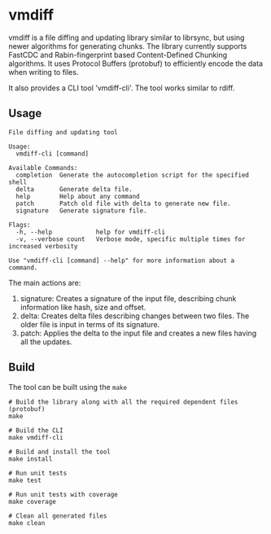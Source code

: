 # vmdiff

vmdiff is a file diffing and updating library similar to librsync, but using newer algorithms for generating chunks.
The library currently supports FastCDC and Rabin-fingerprint based Content-Defined Chunking algorithms.
It uses Protocol Buffers (protobuf) to efficiently encode the data when writing to files.

It also provides a CLI tool 'vmdiff-cli'. The tool works similar to rdiff.

## Usage
```
File diffing and updating tool

Usage:
  vmdiff-cli [command]

Available Commands:
  completion  Generate the autocompletion script for the specified shell
  delta       Generate delta file.
  help        Help about any command
  patch       Patch old file with delta to generate new file.
  signature   Generate signature file.

Flags:
  -h, --help            help for vmdiff-cli
  -v, --verbose count   Verbose mode, specific multiple times for increased verbosity

Use "vmdiff-cli [command] --help" for more information about a command.
```

The main actions are:
1. signature: Creates a signature of the input file, describing chunk information like hash, size and offset.
2. delta: Creates delta files describing changes between two files. The older file is input in terms of its signature.
3. patch: Applies the delta to the input file and creates a new files having all the updates.


## Build
The tool can be built using the `make`
```
# Build the library along with all the required dependent files (protobuf)
make

# Build the CLI
make vmdiff-cli

# Build and install the tool
make install

# Run unit tests
make test

# Run unit tests with coverage
make coverage

# Clean all generated files
make clean
```
